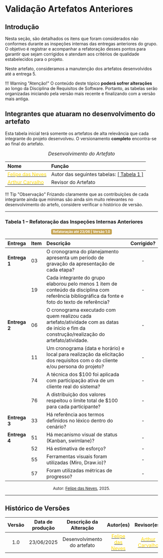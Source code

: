 # Validação Artefatos Anteriores

## Introdução

Nesta seção, são detalhados os itens que foram considerados não conformes durante as inspeções internas das entregas anteriores do grupo. O objetivo é registrar e acompanhar a refatoração desses pontos para garantir que sejam corrigidos e atendam aos critérios de qualidade estabelecidos para o projeto.

Neste artefato, consideramos a manutenção dos artefatos desenvolvidos até a entrega 5.

!!! Warning "Atenção!"
    O conteúdo deste tópico **poderá sofrer alterações** ao longo da Disciplina de Requisitos de Software. Portanto, as tabelas serão organizadas iniciando pela versão mais recente e finalizando com a versão mais antiga.

## Integrantes que atuaram no desenvolvimento do artefato

Esta tabela inicial terá somente os artefatos de alta relevância que cada integrante do projeto desenvolveu. O versionamento **completo** encontra-se ao final do artefato.

<font size="3"><p style="text-align: center">_Desenvolvimento do Artefato_</p></font>

| Nome | Função |
| :--- | :--- |
| [<span style="color:gold;">Felipe das Neves</span>](https://github.com/FelipeFreire-gf) | Autor das seguintes tabelas: [[ Tabela 1 ]](https://requisitos-de-software.github.io/2025.1-CelularSeguro/documento-validacao/documentacao-artefatosAnteriores/#tabela-1-refatoracao-das-inspecoes-internas-anteriores)|
| [<span style="color:gold;">Arthur Carvalho</span>](https://github.com/arthurlleite) | Revisor do Artefato |

!!! Tip "Observação"
    Frizando claramente que as contribuições de cada integrante ainda que mínimas são ainda sim muito relevantes no desenvolvimento do artefo, considere verificar o histórico de versão. 

---

### Tabela 1 – Refatoração das Inspeções Internas Anteriores

<center>
  <span style="background-color:#c5a352; color:white; font-size:0.8em; font-weight: bold; padding:2px 6px; border-radius:4px;"> Refatoração até 23/06 | Versão 1.0</span>
</center>

| Entrega | Item | Descrição | Corrigido? |
| :--- | :--- | :--- | :---: |
| **Entrega 1** | 03 | O cronograma do planejamento apresenta um período de gravação da apresentação de cada etapa? | - |
| | 19 | Cada integrante do grupo elaborou pelo menos 1 item de conteúdo da disciplina com referência bibliográfica da fonte e foto do texto de referência? | - |
| **Entrega 2** | 06 | O cronograma executado com quem realizou cada artefato/atividade com as datas de início e fim da construção/realização do artefato/atividade. | - |
| | 11 | Um cronograma (data e horário) e local para realização da elicitação dos requisitos com o do cliente e/ou persona do projeto? | - |
| | 74 | A técnica dos $100 foi aplicada com participação ativa de um cliente real do sistema? | - |
| | 76 | A distribuição dos valores respeitou o limite total de $100 para cada participante? | - |
| **Entrega 3** | 33 | Há referência aos termos definidos no léxico dentro do cenário? | - |
| **Entrega 4** | 51 | Há mecanismo visual de status (Kanban, swimlane)? | - |
| | 52 | Há estimativa de esforço? | - |
| | 55 | Ferramentas visuais foram utilizadas (Miro, Draw.io)? | - |
| | 57 | Foram utilizadas métricas de progresso? | - |

<font size="2"><p style="text-align: center">Autor: [Felipe das Neves](https://github.com/FelipeFreire-gf), 2025.</p></font>

---

## Histórico de Versões 

| Versão | Data de produção   | Descrição da Alteração                               | Autor(es)             | Revisor(es)      |Data de Revisão |
| :----: | :----------------: | :--------------------------------------------------: | :-------------------: | :-------------:  |  :-----------: |
|1.0     |23/06/2025|Desenvolvimento do artefato|[<span style="color:gold;">Felipe das Neves</span>](https://github.com/FelipeFreire-gf)| [<span style="color:gold;">Arthur Carvalho</span>](https://github.com/arthurlleite) | 23/06/2025|
